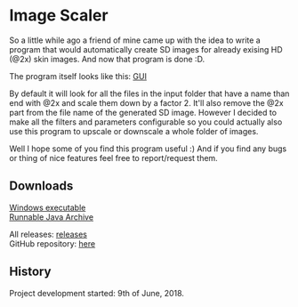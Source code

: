 # Image Scaler
So a little while ago a friend of mine came up with the idea to write a program that would automatically create SD images for already exising HD (@2x) skin images.
And now that program is done :D.

The program itself looks like this:
[GUI]()

By default it will look for all the files in the input folder that have a name than end with @2x and scale them down by a factor 2. It'll also remove the @2x part from the file name of the generated SD image. 
However I decided to make all the filters and parameters configurable so you could actually also use this program to upscale or downscale a whole folder of images.

Well I hope some of you find this program useful :)
And if you find any bugs or thing of nice features feel free to report/request them. 

## Downloads
[Windows executable](https://github.com/RoanH/ImageScaler/releases/download/v1.0/ImageScaler-v1.0.exe)<br>
[Runnable Java Archive](https://github.com/RoanH/ImageScaler/releases/download/v1.0/ImageScaler-v1.0.jar)

All releases: [releases](https://github.com/RoanH/ImageScaler/releases)<br>
GitHub repository: [here](https://github.com/RoanH/ImageScaler)

## History
Project development started: 9th of June, 2018.